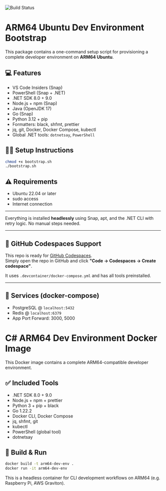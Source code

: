 ![Build Status](https://github.com/lfayese/arm64-dev-env/actions/workflows/ci.yml/badge.svg)

# ARM64 Ubuntu Dev Environment Bootstrap

This package contains a one-command setup script for provisioning a complete developer environment on **ARM64 Ubuntu**.

## 💻 Features

- VS Code Insiders (Snap)
- PowerShell (Snap + .NET)
- .NET SDK 8.0 + 9.0
- Node.js + npm (Snap)
- Java (OpenJDK 17)
- Go (Snap)
- Python 3.12 + pip
- Formatters: black, shfmt, prettier
- jq, git, Docker, Docker Compose, kubectl
- Global .NET tools: `dotnetsay`, `PowerShell`

## 🧑‍💻 Setup Instructions

```bash
chmod +x bootstrap.sh
./bootstrap.sh
```

## ⚠️ Requirements

- Ubuntu 22.04 or later
- sudo access
- Internet connection

---

Everything is installed **headlessly** using Snap, apt, and the .NET CLI with retry logic. No manual steps needed.


---

## 🧠 GitHub Codespaces Support

This repo is ready for [GitHub Codespaces](https://github.com/features/codespaces).  
Simply open the repo in GitHub and click **"Code → Codespaces → Create codespace"**.

It uses `.devcontainer/docker-compose.yml` and has all tools preinstalled.

---

## 🧰 Services (docker-compose)

- PostgreSQL @ `localhost:5432`
- Redis @ `localhost:6379`
- App Port Forward: 3000, 5000



# C# ARM64 Dev Environment Docker Image

This Docker image contains a complete ARM64-compatible developer environment.

## ✅ Included Tools

- .NET SDK 8.0 + 9.0
- Node.js + npm + prettier
- Python 3 + pip + black
- Go 1.22.2
- Docker CLI, Docker Compose
- jq, shfmt, git
- kubectl
- PowerShell (global tool)
- dotnetsay

## 🚀 Build & Run

```bash
docker build -t arm64-dev-env .
docker run -it arm64-dev-env
```

This is a headless container for CLI development workflows on ARM64 (e.g. Raspberry Pi, AWS Graviton).
